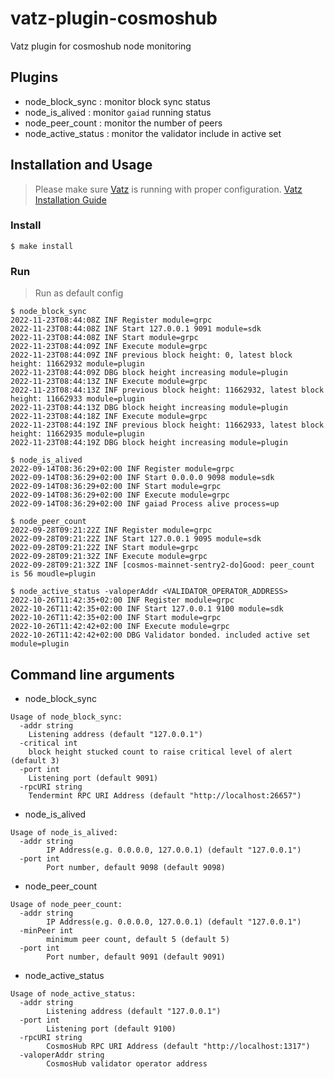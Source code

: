 # vatz-plugin-cosmoshub
Vatz plugin for cosmoshub node monitoring

## Plugins
- node_block_sync : monitor block sync status
- node_is_alived : monitor `gaiad` running status
- node_peer_count : monitor the number of peers
- node_active_status : monitor the validator include in active set

## Installation and Usage
> Please make sure [Vatz](https://github.com/dsrvlabs/vatz) is running with proper configuration. [Vatz Installation Guide](https://github.com/dsrvlabs/vatz/blob/main/docs/installation.md)

### Install
```
$ make install
```

### Run
> Run as default config
```
$ node_block_sync
2022-11-23T08:44:08Z INF Register module=grpc
2022-11-23T08:44:08Z INF Start 127.0.0.1 9091 module=sdk
2022-11-23T08:44:08Z INF Start module=grpc
2022-11-23T08:44:09Z INF Execute module=grpc
2022-11-23T08:44:09Z INF previous block height: 0, latest block height: 11662932 module=plugin
2022-11-23T08:44:09Z DBG block height increasing module=plugin
2022-11-23T08:44:13Z INF Execute module=grpc
2022-11-23T08:44:13Z INF previous block height: 11662932, latest block height: 11662933 module=plugin
2022-11-23T08:44:13Z DBG block height increasing module=plugin
2022-11-23T08:44:18Z INF Execute module=grpc
2022-11-23T08:44:19Z INF previous block height: 11662933, latest block height: 11662935 module=plugin
2022-11-23T08:44:19Z DBG block height increasing module=plugin
```
```
$ node_is_alived
2022-09-14T08:36:29+02:00 INF Register module=grpc
2022-09-14T08:36:29+02:00 INF Start 0.0.0.0 9098 module=sdk
2022-09-14T08:36:29+02:00 INF Start module=grpc
2022-09-14T08:36:29+02:00 INF Execute module=grpc
2022-09-14T08:36:29+02:00 INF gaiad Process alive process=up
```
```
$ node_peer_count
2022-09-28T09:21:22Z INF Register module=grpc
2022-09-28T09:21:22Z INF Start 127.0.0.1 9095 module=sdk
2022-09-28T09:21:22Z INF Start module=grpc
2022-09-28T09:21:32Z INF Execute module=grpc
2022-09-28T09:21:32Z INF [cosmos-mainnet-sentry2-do]Good: peer_count is 56 moudle=plugin
```
```
$ node_active_status -valoperAddr <VALIDATOR_OPERATOR_ADDRESS>
2022-10-26T11:42:35+02:00 INF Register module=grpc
2022-10-26T11:42:35+02:00 INF Start 127.0.0.1 9100 module=sdk
2022-10-26T11:42:35+02:00 INF Start module=grpc
2022-10-26T11:42:42+02:00 INF Execute module=grpc
2022-10-26T11:42:42+02:00 DBG Validator bonded. included active set module=plugin
```

## Command line arguments
- node_block_sync
```
Usage of node_block_sync:
  -addr string
	Listening address (default "127.0.0.1")
  -critical int
	block height stucked count to raise critical level of alert (default 3)
  -port int
	Listening port (default 9091)
  -rpcURI string
	Tendermint RPC URI Address (default "http://localhost:26657")
```
- node_is_alived
```
Usage of node_is_alived:
  -addr string
    	IP Address(e.g. 0.0.0.0, 127.0.0.1) (default "127.0.0.1")
  -port int
    	Port number, default 9098 (default 9098)
```
- node_peer_count
```
Usage of node_peer_count:
  -addr string
        IP Address(e.g. 0.0.0.0, 127.0.0.1) (default "127.0.0.1")
  -minPeer int
        minimum peer count, default 5 (default 5)
  -port int
        Port number, default 9091 (default 9091)
```
- node_active_status
```
Usage of node_active_status:
  -addr string
    	Listening address (default "127.0.0.1")
  -port int
    	Listening port (default 9100)
  -rpcURI string
    	CosmosHub RPC URI Address (default "http://localhost:1317")
  -valoperAddr string
    	CosmosHub validator operator address
```
